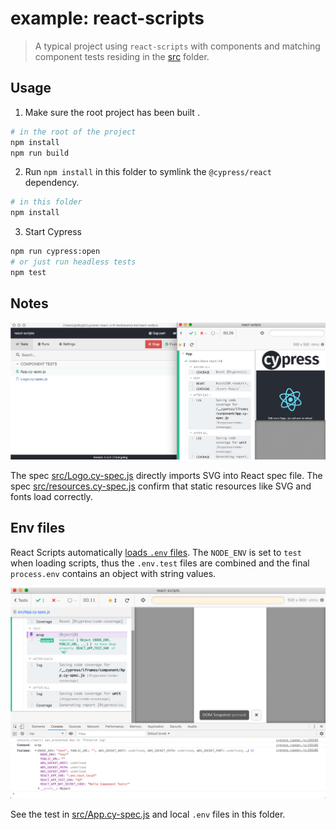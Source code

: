 # example: react-scripts

> A typical project using `react-scripts` with components and matching component tests residing in the [src](src) folder.

## Usage

1. Make sure the root project has been built .

```bash
# in the root of the project
npm install
npm run build
```

2. Run `npm install` in this folder to symlink the `@cypress/react` dependency.

```bash
# in this folder
npm install
```

3. Start Cypress

```bash
npm run cypress:open
# or just run headless tests
npm test
```

## Notes

![App test](images/app-test.png)

The spec [src/Logo.cy-spec.js](src/Logo.cy-spec.js) directly imports SVG into React spec file. The spec [src/resources.cy-spec.js](src/resources.cy-spec.js) confirm that static resources like SVG and fonts load correctly.

## Env files

React Scripts automatically [loads `.env` files](https://create-react-app.dev/docs/adding-custom-environment-variables/). The `NODE_ENV` is set to `test` when loading scripts, thus the `.env.test` files are combined and the final `process.env` contains an object with string values.

![Env test](images/env-test.png)

See the test in [src/App.cy-spec.js](src/App.cy-spec.js) and local `.env` files in this folder.
